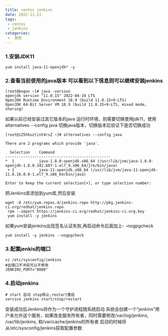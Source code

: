 ```yaml
---
title: centos jenkins
date: 2022-11-23
tags:
 - centos
 - jenkins
categories:
 -  其他
---
```


<Boxx/>

### 1.安装JDK11

```shell
yum install java-11-openjdk* -y
```

### 2.查看当前使用的java版本 可以看到以下信息则可以继续安装jenkins

```shell
[root@bogon ~]# java -version
openjdk version "11.0.15" 2022-04-19 LTS
OpenJDK Runtime Environment 18.9 (build 11.0.15+9-LTS)
OpenJDK 64-Bit Server VM 18.9 (build 11.0.15+9-LTS, mixed mode, sharing)
```

如果以前已经安装过其它版本的java 运行时环境，则需要切换使用jdk11，使用 alternatives --config java 切换java版本，切换版本后验证下是否切换成功

```
[root@iZ5hkuztint4rsZ ~]# alternatives --config java

There are 2 programs which provide 'java'.

  Selection    Command
-----------------------------------------------
*  1           java-1.8.0-openjdk.x86_64 (/usr/lib/jvm/java-1.8.0-openjdk-1.8.0.342.b07-1.el7_9.x86_64/jre/bin/java)
 + 2           java-11-openjdk.x86_64 (/usr/lib/jvm/java-11-openjdk-11.0.16.0.8-1.el7_9.x86_64/bin/java)

Enter to keep the current selection[+], or type selection number: 
```

把Jenkins库添加到yum库,然后安装

```
wget -O /etc/yum.repos.d/jenkins.repo http://pkg.jenkins-ci.org/redhat/jenkins.repo
 rpm --import https://jenkins-ci.org/redhat/jenkins-ci.org.key
 yum install -y jenkins
```

如果yum安装jenkins出现签名认证失败,再启动命令后面加上- -nogpgcheck

```
yum install -y jenkins --nogpgcheck
```

### 3.配置jenkis的端口

```
vi /etc/sysconfig/jenkins
#此端口不冲突可以不修改 
JENKINS_PORT="8080" 
```

### 4.启动jenkins

```4.启动jenkins
# start 启动 stop停止,restart重启
service jenkins start/stop/restart
```

安装成功后Jenkins将作为一个守护进程随系统启动
系统会创建一个“jenkins”用户来允许这个服务，如果改变服务所有者，同时需要修改/var/log/jenkins, /var/lib/jenkins, 和/var/cache/jenkins的所有者
启动的时候将从/etc/sysconfig/jenkins获取配置参数